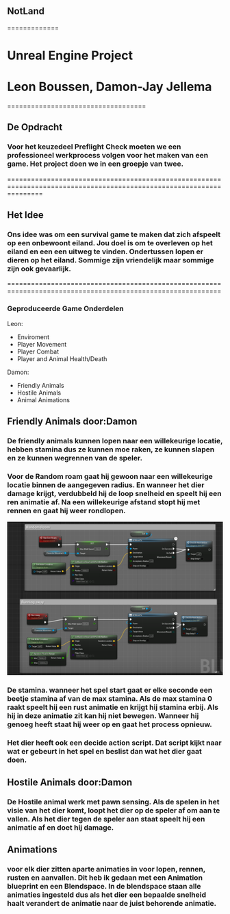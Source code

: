 ## NotLand
=============

# Unreal Engine Project
# Leon Boussen, Damon-Jay Jellema
===================================

## De Opdracht
### Voor het keuzedeel Preflight Check moeten we een professioneel werkprocess volgen voor het maken van een game. Het project doen we in een groepje van twee.
=====================================================================================================================

## Het Idee
### Ons idee was om een survival game te maken dat zich afspeelt op een onbewoont eiland. Jou doel is om te overleven op het eiland en een een uitweg te vinden. Ondertussen lopen er dieren op het eiland. Sommige zijn vriendelijk maar sommige zijn ook gevaarlijk.
============================================================================================================

### Geproduceerde Game Onderdelen

Leon:

* Enviroment
* Player Movement
* Player Combat
* Player and Animal Health/Death


Damon:

* Friendly Animals
* Hostile Animals
* Animal Animations

## Friendly Animals door:Damon
### De friendly animals kunnen lopen naar een willekeurige locatie, hebben stamina dus ze kunnen moe raken, ze kunnen slapen en ze kunnen wegrennen van de speler.

### Voor de Random roam gaat hij gewoon naar een willekeurige locatie binnen de aangegeven radius. En wanneer het dier damage krijgt, verdubbeld hij de loop snelheid en speelt hij een ren animatie af. Na een willekeurige afstand stopt hij met rennen en gaat hij weer rondlopen.
![](Code%20SnipBits/Roam.png)
### De stamina. wanneer het spel start gaat er elke seconde een beetje stamina af van de max stamina. Als de max stamina 0 raakt speelt hij een rust animatie en krijgt hij stamina erbij. Als hij in deze animatie zit kan hij niet bewegen. Wanneer hij genoeg heeft staat hij weer op en gaat het process opnieuw.
### Het dier heeft ook een decide action script. Dat script kijkt naar wat er gebeurt in het spel en beslist dan wat het dier gaat doen.

## Hostile Animals door:Damon
### De Hostile animal werk met pawn sensing. Als de spelen in het visie van het dier komt, loopt het dier op de speler af om aan te vallen. Als het dier tegen de speler aan staat speelt hij een animatie af en doet hij damage.

## Animations
### voor elk dier zitten aparte animaties in voor lopen, rennen, rusten en aanvallen. Dit heb ik gedaan met een Animation blueprint en een Blendspace. In de blendspace staan alle animaties ingesteld dus als het dier een bepaalde snelheid haalt verandert de animatie naar de juist behorende animatie.
